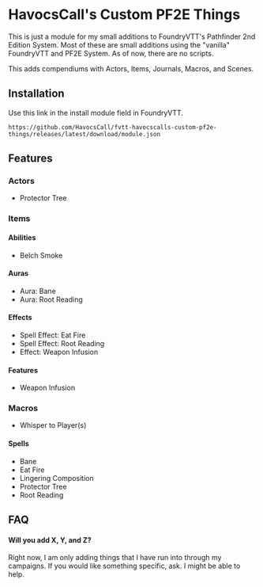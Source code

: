 # HavocsCall's Custom PF2E Things

This is just a module for my small additions to FoundryVTT's Pathfinder 2nd Edition System. Most of these are small additions using the "vanilla" FoundryVTT and PF2E System. As of now, there are no scripts.

This adds compendiums with Actors, Items, Journals, Macros, and Scenes.
## Installation

Use this link in the install module field in FoundryVTT.
```
https://github.com/HavocsCall/fvtt-havocscalls-custom-pf2e-things/releases/latest/download/module.json
```
## Features
### Actors
- Protector Tree
### Items
#### Abilities
- Belch Smoke
#### Auras
- Aura: Bane
- Aura: Root Reading
#### Effects
- Spell Effect: Eat Fire
- Spell Effect: Root Reading
- Effect: Weapon Infusion
#### Features
- Weapon Infusion
### Macros
- Whisper to Player(s)
#### Spells
- Bane
- Eat Fire
- Lingering Composition
- Protector Tree
- Root Reading

## FAQ
#### Will you add X, Y, and Z?

Right now, I am only adding things that I have run into through my campaigns. If you would like something specific, ask. I might be able to help.